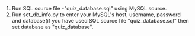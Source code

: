 1. Run SQL source file -"quiz_database.sql" using MySQL source.
2. Run set_db_info.py to enter your MySQL's host, username, password and database(if you have used SQL source file "quiz_database.sql" then set database as "quiz_database".

